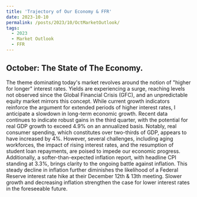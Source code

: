 ```yaml
---
title: 'Trajectory of Our Economy & FFR'
date: 2023-10-10
permalink: /posts/2023/10/OctMarketOutlook/
tags:
  - 2023
  - Market Outlook
  - FFR
---
```


October: The State of The Economy.
---

The theme dominating today's market revolves around the notion of "higher for longer" interest rates. Yields are experiencing a surge, reaching levels not observed since the Global Financial Crisis (GFC), and an unpredictable equity market mirrors this concept. While current growth indicators reinforce the argument for extended periods of higher interest rates, I anticipate a slowdown in long-term economic growth. Recent data continues to indicate robust gains in the third quarter, with the potential for real GDP growth to exceed 4.9% on an annualized basis. Notably, real consumer spending, which constitutes over two-thirds of GDP, appears to have increased by 4%. However, several challenges, including aging workforces, the impact of rising interest rates, and the resumption of student loan repayments, are poised to impede our economic progress. Additionally, a softer-than-expected inflation report, with headline CPI standing at 3.3%, brings clarity to the ongoing battle against inflation. This steady decline in inflation further diminishes the likelihood of a Federal Reserve interest rate hike at their December 12th & 13th meeting. Slower growth and decreasing inflation strengthen the case for lower interest rates in the foreseeable future.


